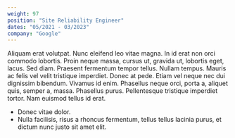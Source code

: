 ```yaml
---
weight: 97
position: "Site Reliability Engineer"
dates: "05/2021 - 03/2023"
company: "Google"
---
```


Aliquam erat volutpat.  Nunc eleifend leo vitae magna.  In id erat non orci commodo lobortis.  Proin neque massa, cursus ut, gravida ut, lobortis eget, lacus.  Sed diam.  Praesent fermentum tempor tellus.  Nullam tempus.  Mauris ac felis vel velit tristique imperdiet.  Donec at pede.  Etiam vel neque nec dui dignissim bibendum.  Vivamus id enim.  Phasellus neque orci, porta a, aliquet quis, semper a, massa.  Phasellus purus.  Pellentesque tristique imperdiet tortor.  Nam euismod tellus id erat.

* Donec vitae dolor.
* Nulla facilisis, risus a rhoncus fermentum, tellus tellus lacinia purus, et dictum nunc justo sit amet elit.
